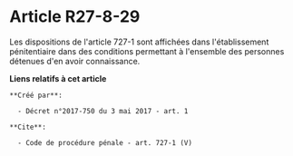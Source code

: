 # Article R27-8-29

Les dispositions de l'article 727-1 sont affichées dans l'établissement pénitentiaire dans des conditions permettant à
l'ensemble des personnes détenues d'en avoir connaissance.

**Liens relatifs à cet article**

	**Créé par**:

	  - Décret n°2017-750 du 3 mai 2017 - art. 1

	**Cite**:

	  - Code de procédure pénale - art. 727-1 (V)
